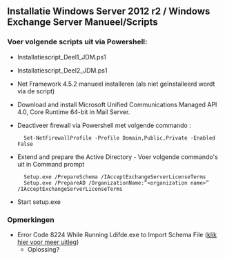 ## Installatie Windows Server 2012 r2 / Windows Exchange Server Manueel/Scripts

### Voer volgende scripts uit via Powershell:
- Installatiescript_Deel1_JDM.ps1
- Installatiescript_Deel2_JDM.ps1


- Net Framework 4.5.2 manueel installeren (als niet geïnstalleerd wordt via de script)
- Download and install Microsoft Unified Communications Managed API 4.0, Core Runtime 64-bit in Mail Server.

- Deactiveer firewall via Powershell met volgende commando :

		Set-NetFirewallProfile -Profile Domain,Public,Private -Enabled False
- Extend and prepare the Active Directory - Voer volgende commando's uit in Command prompt
		
		Setup.exe /PrepareSchema /IAcceptExchangeServerLicenseTerms
		Setup.exe /PrepareAD /OrganizationName:”<organization name>” /IAcceptExchangeServerLicenseTerms
- Start setup.exe


### Opmerkingen

- Error Code 8224 While Running Ldifde.exe to Import Schema File ([klik hier voor meer uitleg](https://practical365.com/exchange-server/error-code-8224-running-ldifde-exe-import-schema-file/))
	- Oplossing?